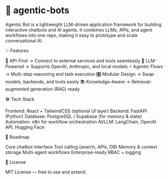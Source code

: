 # 🤖 agentic-bots

Agentic Bot is a lightweight LLM-driven application framework for building interactive chatbots and AI agents. It combines LLMs, APIs, and agent workflows into one repo, making it easy to prototype and scale conversational AI.

✨ Features

🔌 API-First → Connect to external services and tools seamlessly
🧠 LLM-Powered → Supports OpenAI, Anthropic, and local models
⚡ Agentic Flows → Multi-step reasoning and task execution
🎛 Modular Design → Swap models, backends, and tools easily
📚 Knowledge-Aware → Retrieval-augmented generation (RAG) ready

🛠 Tech Stack

Frontend: React + TailwindCSS (optional UI layer)
Backend: FastAPI (Python)
Database: PostgreSQL / Supabase (for memory & state)
Automation: n8n for workflow orchestration
AI/LLM: LangChain, OpenAI API, Hugging Face


📌 Roadmap

 Core chatbot interface
 Tool calling (search, APIs, DB)
 Memory & context storage
 Multi-agent workflows
 Enterprise-ready RBAC + logging

📜 License

MIT License — free to use and extend.
